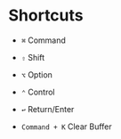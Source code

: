 # Shortcuts

- `⌘` Command
- `⇧` Shift
- `⌥` Option
- `⌃` Control
- `↩︎` Return/Enter

- `Command + K` Clear Buffer
